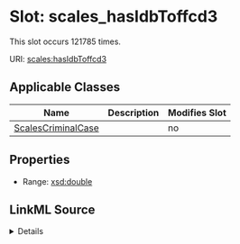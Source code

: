 

# Slot: scales_hasIdbToffcd3




This slot occurs 121785 times.


URI: [scales:hasIdbToffcd3](http://schemas.scales-okn.org/rdf/scales#hasIdbToffcd3)



<!-- no inheritance hierarchy -->





## Applicable Classes

| Name | Description | Modifies Slot |
| --- | --- | --- |
| [ScalesCriminalCase](../classes/ScalesCriminalCase.md) |  |  no  |







## Properties

* Range: [xsd:double](http://www.w3.org/2001/XMLSchema#double)







## LinkML Source

<details>

```yaml
name: scales_hasIdbToffcd3
from_schema: okns:scales-kg
rank: 1000
slot_uri: scales:hasIdbToffcd3
alias: scales_hasIdbToffcd3
domain_of:
- scales_CriminalCase
range: double

```
</details>